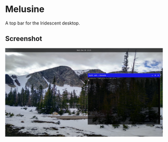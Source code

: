 # Melusine

A top bar for the Iridescent desktop.

## Screenshot

![Melusine 20201230](screenshots/20201230_13h21m00s_grim.png)
